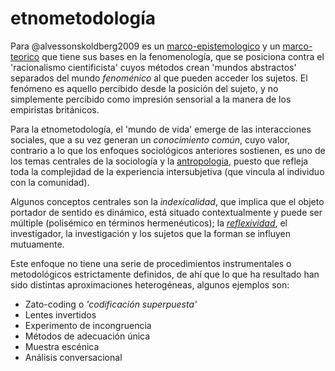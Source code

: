 # etnometodología

Para @alvessonskoldberg2009 es un [marco-epistemologico](marco-epistemologico.md) y un [marco-teorico](marco-teorico.md) que tiene sus bases en la fenomenología, que se posiciona contra el 'racionalismo cientificista' cuyos métodos crean 'mundos abstractos' separados del mundo *fenoménico* al que pueden acceder los sujetos. El fenómeno es aquello percibido desde la posición del sujeto, y no simplemente percibido como impresión sensorial a la manera de los empiristas británicos.

Para la etnometodología, el 'mundo de vida' emerge de las interacciones sociales, que a su vez generan un *conocimiento común*, cuyo valor, contrario a lo que los enfoques sociológicos anteriores sostienen, es uno de los temas centrales de la sociología y la [antropologia](antropologia.md), puesto que refleja toda la complejidad de la experiencia intersubjetiva (que vincula al individuo con la comunidad).

Algunos conceptos centrales son la *indexicalidad*, que implica que el objeto portador de sentido es dinámico, está situado contextualmente y puede ser múltiple (polisémico en términos hermenéuticos); la *[reflexividad](reflexividad.md)*, el investigador, la investigación y los sujetos que la forman se influyen mutuamente.

Este enfoque no tiene una serie de procedimientos instrumentales o metodológicos estrictamente definidos, de ahí que lo que ha resultado han sido distintas aproximaciones heterogéneas, algunos ejemplos son:

* Zato-coding o *'codificación superpuesta'*
* Lentes invertidos
* Experimento de incongruencia
* Métodos de adecuación única
* Muestra escénica
* Análisis conversacional
